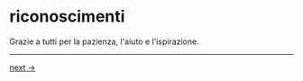 # riconoscimenti

Grazie a tutti per la pazienza, l'aiuto e l'ispirazione.

---

[next ->](https://github.com/flaviobordonidev/leanpubabrandnewcms/blob/master/01-base/00-frontmatter/01-acknowledgments.md)
